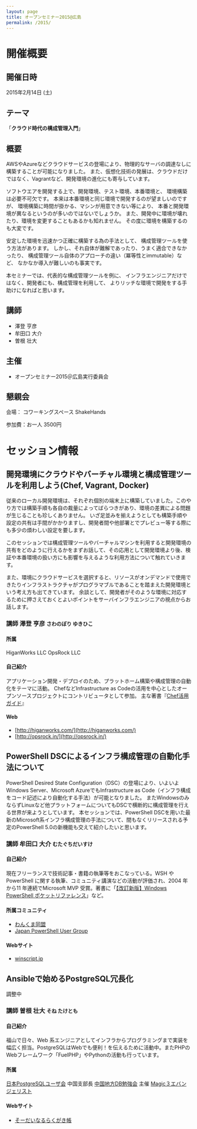 ```yaml
---
layout: page
title: オープンセミナー2015@広島
permalink: /2015/
---
```


# 開催概要

## 開催日時

2015年2月14日 (土)

## テーマ

「**クラウド時代の構成管理入門**」

## 概要

AWSやAzureなどクラウドサービスの登場により、物理的なサーバの調達なしに構築することが可能になりました。
また、仮想化技術の発展は、クラウドだけではなく、Vagrantなど、開発環境の進化にも寄与しています。

ソフトウエアを開発する上で、開発環境、テスト環境、本番環境と、
環境構築は必要不可欠です。
本来は本番環境と同じ環境で開発するのが望ましいのですが、
環境構築に時間が掛かる、マシンが用意できない等により、
本番と開発環境が異なるというのが多いのではないでしょうか。
また、開発中に環境が壊れたり、環境を変更することもあるかも知れません。
その度に環境を構築するのも大変です。

安定した環境を迅速かつ正確に構築する為の手法として、
構成管理ツールを使う方法があります。
しかし、それ自体が難解であったり、うまく適合できなかったり、
構成管理ツール自体のアプローチの違い（冪等性とimmutable）など、
なかなか導入が難しいのも事実です。


本セミナーでは、代表的な構成管理ツールを例に、
インフラエンジニアだけではなく、開発者にも、構成管理を利用して、
よりリッチな環境で開発をする手助けになればと思います。

## 講師

* 澤登 亨彦
[<i class="fa fa-facebook"></i>](https://www.facebook.com/yukihiko.sawanobori )
[<i class="fa fa-twitter"></i>](https://twitter.com/sawanoboly)
[<i class="fa fa-github"></i>](https://github.com/sawanoboly)
* 牟田口 大介
[<i class="fa fa-facebook"></i>](https://www.facebook.com/daisuke.mutaguchi)
[<i class="fa fa-twitter"></i>](https://twitter.com/mutaguchi)
* 曽根 壮大
[<i class="fa fa-facebook"></i>](https://www.facebook.com/soudai.sone)
[<i class="fa fa-twitter"></i>](http://twitter.com/soudai1025)
[<i class="fa fa-github"></i>](https://github.com/soudai)

## 主催

* オープンセミナー2015＠広島実行委員会


## 懇親会

会場： コワーキングスペース ShakeHands

参加費：お一人 3500円

# セッション情報

## 開発環境にクラウドやバーチャル環境と構成管理ツールを利用しよう(Chef, Vagrant, Docker)

従来のローカル開発環境は、それぞれ個別の端末上に構築していました。このやり方では構築手順も各自の裁量によってばらつきがあり、環境の差異による問題が生じることも珍しくありません。
いざ足並みを揃えようとしても構築手順や設定の共有は手間がかかりますし、開発者間や他部署とでプレビュー等する際にも多少の煩わしい設定を要します。

このセッションでは構成管理ツールやバーチャルマシンを利用すると開発環境の共有をどのように行えるかをまずお話して、その応用として開発環境より後、検証や本番環境の扱い方にも影響を与えるような利用方法について触れていきます。

また、環境にクラウドサービスを選択すると、リソースがオンデマンドで使用できたりインフラストラクチャがプログラマブルであることを踏まえた開発環境という考え方も出てきています。
余談として、開発者がそのような環境に対応するために押さえておくとよいポイントをサーバインフラエンジニアの視点からお話します。

### 講師 澤登 亨彦 <small>さわのぼり ゆきひこ</small>

[<i class="fa fa-facebook"></i>](https://www.facebook.com/yukihiko.sawanobori )
[<i class="fa fa-twitter"></i>](https://twitter.com/sawanoboly)
[<i class="fa fa-github"></i>](https://github.com/sawanoboly)

#### 所属

HiganWorks LLC
OpsRock LLC

#### 自己紹介

アプリケーション開発・デプロイのため、プラットホーム構築や構成管理の自動化をテーマに活動。 ChefなどInfrastructure as Codeの活用を中心としたオープンソースプロジェクトにコントリビュータとして参加。 主な著書『[Chef活用ガイド](http://www.amazon.co.jp/Chef活用ガイド-コードではじめる構成管理-澤登亨彦/dp/4048919857)』

#### Web

* [http://higanworks.com/](http://higanworks.com/)
* [http://opsrock.in/](http://opsrock.in/)


## PowerShell DSCによるインフラ構成管理の自動化手法について

PowerShell Desired State Configuration（DSC）の登場により、いよいよWindows Server、Microsoft AzureでもInfrastructure as Code（インフラ構成をコード記述により自動化する手法）が可能となりました。
またWindowsのみならずLinuxなど他プラットフォームについてもDSCで横断的に構成管理を行える世界が来ようとしています。
本セッションでは、PowerShell DSCを用いた最新のMicrosoft系インフラ構成管理の手法について、間もなくリリースされる予定のPowerShell 5.0の新機能も交えて紹介したいと思います。

### 講師 牟田口 大介 <small>むたぐちだいすけ</small>

[<i class="fa fa-facebook"></i>](https://www.facebook.com/daisuke.mutaguchi)
[<i class="fa fa-twitter"></i>](https://twitter.com/mutaguchi)

#### 自己紹介

現在フリーランスで技術記事・書籍の執筆等をおこなっている。WSH やPowerShell に関する執筆、コミュニティ講演などの活動が評価され、2004 年から11 年連続でMicrosoft MVP 受賞。著書に「[【改訂新版】Windows PowerShell ポケットリファレンス](http://gihyo.jp/book/2013/978-4-7741-5542-5)」など。

#### 所属コミュニティ

* [わんくま同盟](http://www.wankuma.com/)
* [Japan PowerShell User Group](http://powershellgroup.org/node/429)

#### Webサイト

* [winscript.jp](http://winscript.jp/)

## Ansibleで始めるPostgreSQL冗長化

調整中

### 講師 曽根 壮大 <small>そね たけとも</small>

[<i class="fa fa-facebook"></i>](https://www.facebook.com/soudai.sone)
[<i class="fa fa-twitter"></i>](http://twitter.com/soudai1025)
[<i class="fa fa-github"></i>](https://github.com/soudai)

#### 自己紹介

福山で日々、Web 系エンジニアとしてインフラからプログラミングまで実装を幅広く担当。PostgreSQLはWebでも便利！を伝えるために活動中。またPHPのWebフレームワーク「FuelPHP」やPythonの活動も行っています。

#### 所属

[日本PostgreSQLユーザ会](https://www.postgresql.jp/) 中国支部長
[中国地方DB勉強会](dbstudychugoku.github.io) 主催
[Magic３エバンジェリスト](http://www.magic3.org/doc/)

#### Webサイト

* [そーだいなるらくがき帳](http://soudai1025.blogspot.jp/)
